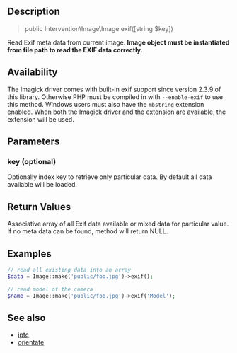 ## Description

> public Intervention\Image\Image exif([string $key])

Read Exif meta data from current image. **Image object must be instantiated from file path to read the EXIF data correctly.**

## Availability

The Imagick driver comes with built-in exif support since version 2.3.9 of this library. Otherwise PHP must be compiled in with ```--enable-exif``` to use this method. Windows users must also have the ```mbstring``` extension enabled. When both the Imagick driver and the extension are available, the extension will be used.

## Parameters

### key (optional)
Optionally index key to retrieve only particular data. By default all data available will be loaded.


## Return Values
Associative array of all Exif data available or mixed data for particular value. If no meta data can be found, method will return NULL.

## Examples

```php
// read all existing data into an array
$data = Image::make('public/foo.jpg')->exif();

// read model of the camera
$name = Image::make('public/foo.jpg')->exif('Model');
```

## See also

- [iptc](/api/iptc)
- [orientate](/api/orientate)

